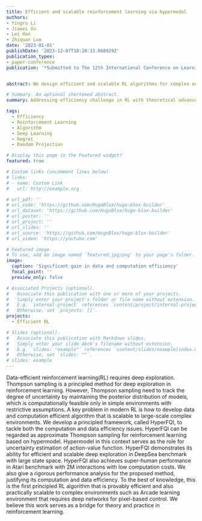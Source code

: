 ```yaml
---
title: Efficient and scalable reinforcement learning via hypermodel
authors:
- Yingru Li
- Jiawei Xu
- Lei Han
- Zhiquan Luo
date: '2023-01-01'
publishDate: '2023-12-07T18:20:33.668929Z'
publication_types:
- paper-conference
publication: '*Submitted to The 12th International Conference on Learning Representations*'


abstract: We design efficient and scalable RL algorithms for complex environments with hypermodel and approximate Thompson sampling, which demonstrates significant efficiency gain in DRL benchmark problems (e.g. only 15\% data consumption and 5\% model parameters compared to SOTAs in Arcade Learning Environment. We developed new probability tools for the sequential random projection and sequential subspace embedding via stopping-time argument and self-normalized martingale, which can be regard as a non-trivial extension to the renowned Johnson–Lindenstrauss (JL) lemma. The tools are then applied to the regret analysis of hypermodel-based TS-type algorithms in bandit and RL environments, achieving the same regret order of RLSVI and PSRL with cheap computation.

# Summary. An optional shortened abstract.
summary: Addressing efficiency challenge in RL with theoretical advancements and practical algorithm designs

tags:
  - Efficiency
  - Reinforcement Learning
  - Algorithm
  - Deep Learning
  - Regret
  - Random Projection

# Display this page in the Featured widget?
featured: true

# Custom links (uncomment lines below)
# links:
# - name: Custom Link
#   url: http://example.org

# url_pdf: ''
# url_code: 'https://github.com/HugoBlox/hugo-blox-builder'
# url_dataset: 'https://github.com/HugoBlox/hugo-blox-builder'
# url_poster: ''
# url_project: ''
# url_slides: ''
# url_source: 'https://github.com/HugoBlox/hugo-blox-builder'
# url_video: 'https://youtube.com'

# Featured image
# To use, add an image named `featured.jpg/png` to your page's folder.
image:
  caption: 'Significant gain in data and computation efficiency'
  focal_point: ''
  preview_only: false

# Associated Projects (optional).
#   Associate this publication with one or more of your projects.
#   Simply enter your project's folder or file name without extension.
#   E.g. `internal-project` references `content/project/internal-project/index.md`.
#   Otherwise, set `projects: []`.
projects:
  - Efficient RL

# Slides (optional).
#   Associate this publication with Markdown slides.
#   Simply enter your slide deck's filename without extension.
#   E.g. `slides: "example"` references `content/slides/example/index.md`.
#   Otherwise, set `slides: ""`.
# slides: example
---
```


Data-efficient reinforcement learning(RL) requires deep exploration.
Thompson sampling is a principled method for deep exploration in reinforcement learning.
However, Thompson sampling need to track the degree of uncertainty by maintaining the posterior distribution of models, which is computationally feasible only in simple environments with restrictive assumptions.
A key problem in modern RL is how to develop data and computation efficient algorithm that is scalable to large-scale complex environments.
We develop a principled framework, called HyperFQI, to tackle both the computation and data efficiency issues.
HyperFQI can be regarded as approximate Thompson sampling for reinforcement learning based on hypermodel. Hypermodel in this context serves as the role for uncertainty estimation of action-value function.
HyperFQI demonstrates its ability for efficient and scalable deep exploration in DeepSea benchmark with large state space.
HyperFQI also achieves super-human performance in Atari benchmark with 2M interactions with low computation costs.
We also give a rigorous performance analysis for the proposed method, justifying its computation and data efficiency.
To the best of knowledge, this is the first principled RL algorithm that is provably efficient and also practically scalable to complex environments such as Arcade learning environment that requires deep networks for pixel-based control.
We believe this work serves as a bridge for theory and practice in reinforcement learning.